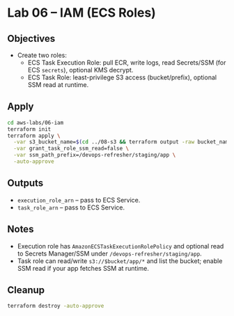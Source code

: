 # Lab 06 – IAM (ECS Roles)

## Objectives

- Create two roles:
  - ECS Task Execution Role: pull ECR, write logs, read Secrets/SSM (for ECS `secrets`), optional KMS decrypt.
  - ECS Task Role: least-privilege S3 access (bucket/prefix), optional SSM read at runtime.

## Apply

```bash
cd aws-labs/06-iam
terraform init
terraform apply \
  -var s3_bucket_name=$(cd ../08-s3 && terraform output -raw bucket_name 2>/dev/null || echo "") \
  -var grant_task_role_ssm_read=false \
  -var ssm_path_prefix=/devops-refresher/staging/app \
  -auto-approve
```

## Outputs

- `execution_role_arn` – pass to ECS Service.
- `task_role_arn` – pass to ECS Service.

## Notes

- Execution role has `AmazonECSTaskExecutionRolePolicy` and optional read to Secrets Manager/SSM under `/devops-refresher/staging/app`.
- Task role can read/write `s3://$bucket/app/*` and list the bucket; enable SSM read if your app fetches SSM at runtime.

## Cleanup

```bash
terraform destroy -auto-approve
```
